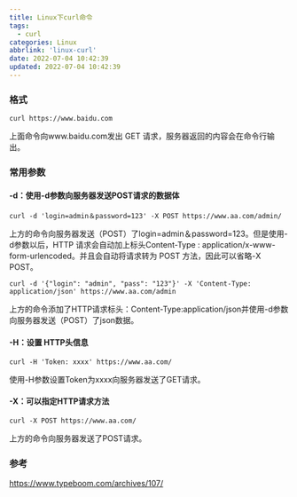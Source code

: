 ```yaml
---
title: Linux下curl命令
tags:
  - curl
categories: Linux
abbrlink: 'linux-curl'
date: 2022-07-04 10:42:39
updated: 2022-07-04 10:42:39
---
```



### 格式

```
curl https://www.baidu.com
```
上面命令向www.baidu.com发出 GET 请求，服务器返回的内容会在命令行输出。

### 常用参数
    
#### -d：使用-d参数向服务器发送POST请求的数据体
```
curl -d 'login=admin＆password=123' -X POST https://www.aa.com/admin/
```
上方的命令向服务器发送（POST）了login=admin＆password=123。但是使用-d参数以后，HTTP 请求会自动加上标头Content-Type : application/x-www-form-urlencoded。并且会自动将请求转为 POST 方法，因此可以省略-X POST。
    
```
curl -d '{"login": "admin", "pass": "123"}' -X 'Content-Type: application/json' https://www.aa.com/admin
```
上方的命令添加了HTTP请求标头：Content-Type:application/json并使用-d参数向服务器发送（POST）了json数据。

#### -H：设置 HTTP头信息
```
curl -H 'Token: xxxx' https://www.aa.com/
```
使用-H参数设置Token为xxxx向服务器发送了GET请求。
    
#### -X：可以指定HTTP请求方法
```
curl -X POST https://www.aa.com/
```
上方的命令向服务器发送了POST请求。

### 参考
https://www.typeboom.com/archives/107/